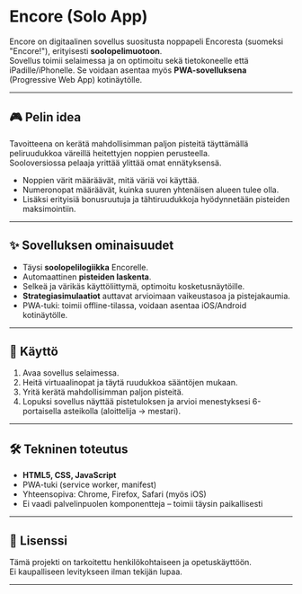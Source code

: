 # Encore (Solo App)

Encore on digitaalinen sovellus suositusta noppapeli Encoresta (suomeksi "Encore!"), erityisesti **soolopelimuotoon**.  
Sovellus toimii selaimessa ja on optimoitu sekä tietokoneelle että iPadille/iPhonelle. Se voidaan asentaa myös **PWA-sovelluksena** (Progressive Web App) kotinäytölle.

---

## 🎮 Pelin idea

Tavoitteena on kerätä mahdollisimman paljon pisteitä täyttämällä peliruudukkoa väreillä heitettyjen noppien perusteella.  
Sooloversiossa pelaaja yrittää ylittää omat ennätyksensä.  

- Noppien värit määräävät, mitä väriä voi käyttää.  
- Numeronopat määräävät, kuinka suuren yhtenäisen alueen tulee olla.  
- Lisäksi erityisiä bonusruutuja ja tähtiruudukkoja hyödynnetään pisteiden maksimointiin.  

---

## ✨ Sovelluksen ominaisuudet

- Täysi **soolopelilogiikka** Encorelle.  
- Automaattinen **pisteiden laskenta**.  
- Selkeä ja värikäs käyttöliittymä, optimoitu kosketusnäytöille.  
- **Strategiasimulaatiot** auttavat arvioimaan vaikeustasoa ja pistejakaumia.  
- PWA-tuki: toimii offline-tilassa, voidaan asentaa iOS/Android kotinäytölle.  

---

## 📱 Käyttö

1. Avaa sovellus selaimessa.  
2. Heitä virtuaalinopat ja täytä ruudukkoa sääntöjen mukaan.  
3. Yritä kerätä mahdollisimman paljon pisteitä.  
4. Lopuksi sovellus näyttää pistetuloksen ja arvioi menestyksesi 6-portaisella asteikolla (aloittelija → mestari).  

---

## 🛠 Tekninen toteutus

- **HTML5, CSS, JavaScript**  
- PWA-tuki (service worker, manifest)  
- Yhteensopiva: Chrome, Firefox, Safari (myös iOS)  
- Ei vaadi palvelinpuolen komponentteja – toimii täysin paikallisesti  

---

## 📄 Lisenssi

Tämä projekti on tarkoitettu henkilökohtaiseen ja opetuskäyttöön.  
Ei kaupalliseen levitykseen ilman tekijän lupaa.  

---


